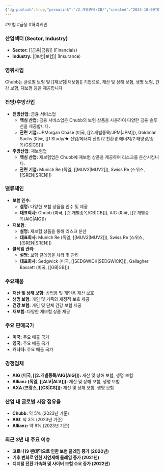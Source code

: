 ```yaml
---
{"dg-publish":true,"permalink":"/2.개별종목/CB/","created":"2024-10-09T07:05:43.950+09:00","updated":"2025-07-29T21:37:04.454+09:00"}
---
```


#보험 #금융 #허리케인 

### 산업섹터 (Sector, Industry)

- **Sector:** [[금융\|금융]] (Financials)
- **Industry:** [[보험\|보험]] (Insurance)

### 영위사업

Chubb는 글로벌 보험 및 [[재보험\|재보험]] 기업으로, 재산 및 상해 보험, 생명 보험, 건강 보험, 재보험 등을 제공합니다


### 전방/후방산업

- **전방산업:** 금융 서비스업
    - **핵심 산업:** 금융 서비스업은 Chubb의 보험 상품을 사용하여 다양한 금융 솔루션을 제공합니다.
    - **관련 기업:** JPMorgan Chase (미국, [[2.개별종목/JPM\|JPM]]), Goldman Sachs (미국, [[1.Study/★ 산업/에너지 산업/2.친환경 에너지/2.태양광/종목/GS\|GS]])
- **후방산업:** 재보험업
    - **핵심 산업:** 재보험업은 Chubb에 재보험 상품을 제공하여 리스크를 분산시킵니다.
    - **관련 기업:** Munich Re (독일, [[MUV2\|MUV2]]), Swiss Re (스위스, [[SREN\|SREN]])

### 밸류체인

- **보험 인수:**
    - **설명:** 다양한 보험 상품을 인수 및 제공
    - **대표회사:** Chubb (미국, [[2.개별종목/CB\|CB]]), AIG (미국, [[2.개별종목/AIG\|AIG]])
- **재보험:**
    - **설명:** 재보험 상품을 통해 리스크 분산
    - **대표회사:** Munich Re (독일, [[MUV2\|MUV2]]), Swiss Re (스위스, [[SREN\|SREN]])
- **클레임 관리:**
    - **설명:** 보험 클레임을 처리 및 관리
    - **대표회사:** Sedgwick (미국, [[SEDGWICK\|SEDGWICK]]), Gallagher Bassett (미국, [[GB\|GB]])

### 주요제품

- **재산 및 상해 보험:** 상업용 및 개인용 재산 보호
- **생명 보험:** 개인 및 가족의 재정적 보호 제공
- **건강 보험:** 개인 및 단체 건강 보험 제공
- **재보험:** 다양한 재보험 상품 제공

### 주요 판매국가

- **미국:** 주요 매출 국가
- **영국:** 주요 매출 국가
- **캐나다:** 주요 매출 국가

### 경쟁업체

- **AIG (미국, [[2.개별종목/AIG\|AIG]]):** 재산 및 상해 보험, 생명 보험
- **Allianz (독일, [[ALV\|ALV]]):** 재산 및 상해 보험, 생명 보험
- **AXA (프랑스, [[CS\|CS]]):** 재산 및 상해 보험, 생명 보험

### 산업 내 글로벌 시장 점유율

- **Chubb:** 약 5% (2023년 기준)
- **AIG:** 약 3% (2023년 기준)
- **Allianz:** 약 6% (2023년 기준)

### 최근 3년 내 주요 이슈

- **코로나19 팬데믹으로 인한 보험 클레임 증가 (2020년)**
- **기후 변화로 인한 자연재해 클레임 증가 (2021년)**
- **디지털 전환 가속화 및 사이버 보험 수요 증가 (2022년)**